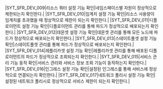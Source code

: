 |   |   |   |
|---|---|---|
  
|SYT_SFR_DEV_009|리소스 쿼터 설정 기능 확인|네임스페이스별 자원이 정상적으로 제한되는지 확인한다.|
|SYT_SFR_DEV_010|임계치 설정 기능 확인|리소스 사용량이 임계치를 초과했을 때 정상적으로 제한이 되는지 확인한다.|
|SYT_SFR_DEV_011|디플로이먼트 설정 기능 확인|디플로이먼트 관리를 통해 파드가 정상적으로 배포되는지 확인한다.|
|SYT_SFR_DEV_012|데몬셋 설정 기능 확인|데몬셋 관리를 통해 모든 노드에 파드가 정상적으로 배포되는지 확인한다.|
|SYT_SFR_DEV_013|스테이트풀셋 설정 기능 확인|스테이트풀셋 관리를 통해 파드가 정상적으로 배포되는지 확인한다.|
|SYT_SFR_DEV_014|레플리카셋 설정 기능 확인|레플리카셋 관리를 통해 배포된 디플로이먼트의 파드가 정상적으로 조회되는지 확인한다.|
|SYT_SFR_DEV_015|서비스 관리 기능 동작 확인|서비스 관리와 서비스 정보 조회 기능이 동작하는지 확인한다.|
|SYT_SFR_DEV_016|인그레스 설정 기능 확인|설정된 인그레스를 통해 서비스에 정상적으로 연결되는지 확인한다.|
|SYT_SFR_DEV_017|네트워크 폴리시 설정 기능 확인|설정된 네트워크 폴리시로 정상적으로 서비스 제한이 되는지 확인한다.|